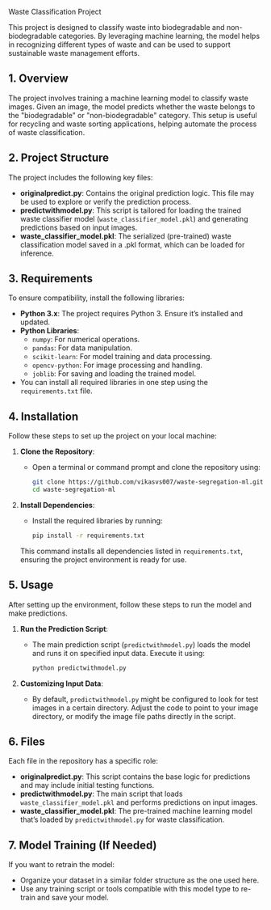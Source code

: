 
 Waste Classification Project

This project is designed to classify waste into biodegradable and non-biodegradable categories. By leveraging machine learning, the model helps in recognizing different types of waste and can be used to support sustainable waste management efforts.

## 1. Overview
The project involves training a machine learning model to classify waste images. Given an image, the model predicts whether the waste belongs to the "biodegradable" or "non-biodegradable" category. This setup is useful for recycling and waste sorting applications, helping automate the process of waste classification.

## 2. Project Structure
The project includes the following key files:
- **originalpredict.py**: Contains the original prediction logic. This file may be used to explore or verify the prediction process.
- **predictwithmodel.py**: This script is tailored for loading the trained waste classifier model (`waste_classifier_model.pkl`) and generating predictions based on input images.
- **waste_classifier_model.pkl**: The serialized (pre-trained) waste classification model saved in a .pkl format, which can be loaded for inference.

## 3. Requirements
To ensure compatibility, install the following libraries:
- **Python 3.x**: The project requires Python 3. Ensure it’s installed and updated.
- **Python Libraries**:
  - `numpy`: For numerical operations.
  - `pandas`: For data manipulation.
  - `scikit-learn`: For model training and data processing.
  - `opencv-python`: For image processing and handling.
  - `joblib`: For saving and loading the trained model.
- You can install all required libraries in one step using the `requirements.txt` file.

## 4. Installation
Follow these steps to set up the project on your local machine:

1. **Clone the Repository**:
   - Open a terminal or command prompt and clone the repository using:
     ```bash
     git clone https://github.com/vikasvs007/waste-segregation-ml.git
     cd waste-segregation-ml
     ```

2. **Install Dependencies**:
   - Install the required libraries by running:
     ```bash
     pip install -r requirements.txt
     ```
   This command installs all dependencies listed in `requirements.txt`, ensuring the project environment is ready for use.

## 5. Usage
After setting up the environment, follow these steps to run the model and make predictions.

1. **Run the Prediction Script**:
   - The main prediction script (`predictwithmodel.py`) loads the model and runs it on specified input data. Execute it using:
     ```bash
     python predictwithmodel.py
     ```

2. **Customizing Input Data**:
   - By default, `predictwithmodel.py` might be configured to look for test images in a certain directory. Adjust the code to point to your image directory, or modify the image file paths directly in the script.

## 6. Files
Each file in the repository has a specific role:

- **originalpredict.py**: This script contains the base logic for predictions and may include initial testing functions.
- **predictwithmodel.py**: The main script that loads `waste_classifier_model.pkl` and performs predictions on input images.
- **waste_classifier_model.pkl**: The pre-trained machine learning model that’s loaded by `predictwithmodel.py` for waste classification.

## 7. Model Training (If Needed)
If you want to retrain the model:
   - Organize your dataset in a similar folder structure as the one used here.
   - Use any training script or tools compatible with this model type to re-train and save your model.

